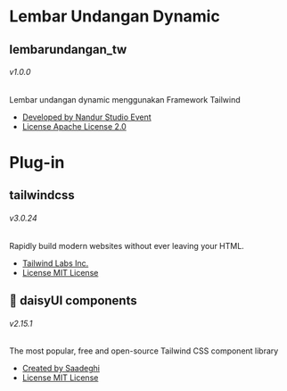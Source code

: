 # Lembar Undangan Dynamic
## lembarundangan_tw

###### v1.0.0

Lembar undangan dynamic menggunakan Framework Tailwind

* [Developed by Nandur Studio Event](https://github.com/nandur93)
* [License Apache License 2.0](https://github.com/nandur93/lembarundangan_tw/blob/a7fc9daf2de5c443852cbc8f4e6120fb41975ed4/LICENSE)

# Plug-in

## tailwindcss

###### v3.0.24

Rapidly build modern websites without ever leaving your HTML.

* [Tailwind Labs Inc.](https://github.com/tailwindlabs/tailwindcss)
* [License MIT License](https://github.com/tailwindlabs/tailwindcss/blob/62e35142330b342159bdfe114a62bacb6c7220fe/LICENSE)

## 🌻 daisyUI components 

###### v2.15.1

The most popular, free and open-source
Tailwind CSS component library

* [Created by Saadeghi](https://github.com/saadeghi/daisyui)
* [License MIT License](https://github.com/saadeghi/daisyui/blob/b16ec4f25d3dd73bb848c2cee23147ad05f0d22d/LICENSE)